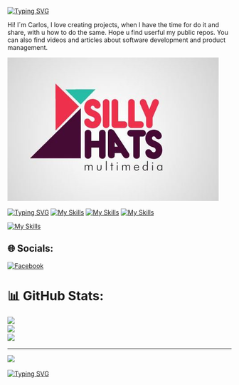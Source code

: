 [![Typing SVG](https://readme-typing-svg.herokuapp.com?font=Fira+Code&size=32&pause=1000&width=435&lines=Welcome+to+my+profile)](https://git.io/typing-svg)

Hi! I´m Carlos, I love creating projects, when I have the time for do it and share, with u how to do the same. Hope u find userful my public repos. You can also find videos and articles about software development and product management.

![Alt text](https://github.com/1984hats/pereira-info/blob/main/logo_silly.jpg)


[![Typing SVG](https://readme-typing-svg.herokuapp.com?font=Fira+Code&size=32&pause=1000&width=435&lines=Skills)](https://git.io/typing-svg)
[![My Skills](https://skillicons.dev/icons?i=au,pr,ae,ps,ai,xd)](https://skillicons.dev)
[![My Skills](https://skillicons.dev/icons?i=sketchup,unreal,unity,blender,arduino,mysql,mongodb)](https://skillicons.dev)
[![My Skills](https://skillicons.dev/icons?i=html,css,java,nodejs,py,php,r)](https://skillicons.dev)

[![My Skills](https://skillicons.dev/icons?i=aws,react,bootstrap,vscode,gcp,ableton)](https://skillicons.dev)

## 🌐 Socials:
[![Facebook](https://img.shields.io/badge/Facebook-%231877F2.svg?logo=Facebook&logoColor=white)](https://facebook.com/https://www.facebook.com/sillyhats) 
# 📊 GitHub Stats:
![](https://github-readme-stats.vercel.app/api?username=1984hats&theme=dark&hide_border=true&include_all_commits=false&count_private=false)<br/>
![](https://github-readme-streak-stats.herokuapp.com/?user=1984hats&theme=dark&hide_border=true)<br/>
![](https://github-readme-stats.vercel.app/api/top-langs/?username=1984hats&theme=dark&hide_border=true&include_all_commits=false&count_private=false&layout=compact)

---
[![](https://visitcount.itsvg.in/api?id=1984hats&icon=0&color=0)](https://visitcount.itsvg.in)

<!-- Proudly created with GPRM ( https://gprm.itsvg.in ) -->

[![Typing SVG](https://readme-typing-svg.herokuapp.com?font=Fira+Code&size=32&pause=1000&width=435&lines=Spotify+recently)](https://git.io/typing-svg)


